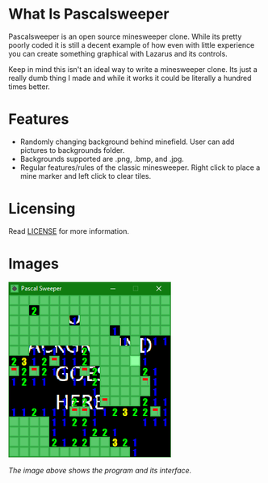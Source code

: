 # What Is Pascalsweeper
Pascalsweeper is an open source minesweeper clone. While its pretty poorly coded it is still a decent example of how even with little experience you can create something graphical with Lazarus and its controls.

Keep in mind this isn't an ideal way to write a minesweeper clone. Its just a really dumb thing I made and while it works it could be literally a hundred times better.

# Features
- Randomly changing background behind minefield. User can add pictures to backgrounds folder.
- Backgrounds supported are .png, .bmp, and .jpg.
- Regular features/rules of the classic minesweeper. Right click to place a mine marker and left click to clear tiles.

# Licensing
Read [LICENSE](../main/LICENSE) for more information.

# Images
![Image](https://github.com/Commando950/Pascalsweeper/raw/main/example.png "An example in action.")

*The image above shows the program and its interface.*